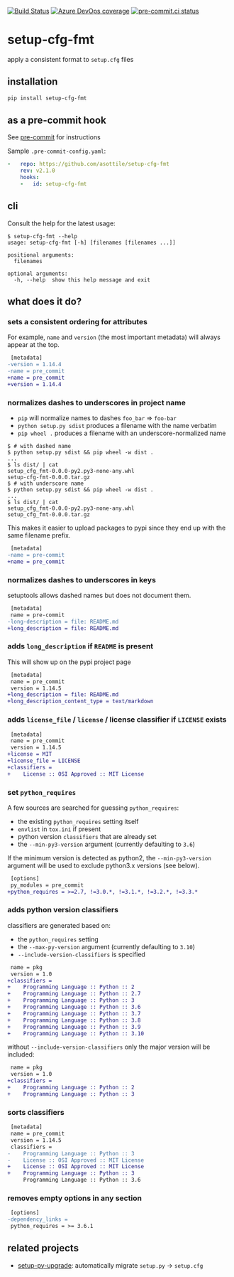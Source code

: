 [![Build Status](https://dev.azure.com/asottile/asottile/_apis/build/status/asottile.setup-cfg-fmt?branchName=main)](https://dev.azure.com/asottile/asottile/_build/latest?definitionId=51&branchName=main)
[![Azure DevOps coverage](https://img.shields.io/azure-devops/coverage/asottile/asottile/51/main.svg)](https://dev.azure.com/asottile/asottile/_build/latest?definitionId=51&branchName=main)
[![pre-commit.ci status](https://results.pre-commit.ci/badge/github/asottile/setup-cfg-fmt/main.svg)](https://results.pre-commit.ci/latest/github/asottile/setup-cfg-fmt/main)

setup-cfg-fmt
=============

apply a consistent format to `setup.cfg` files

## installation

```bash
pip install setup-cfg-fmt
```

## as a pre-commit hook

See [pre-commit](https://github.com/pre-commit/pre-commit) for instructions

Sample `.pre-commit-config.yaml`:

```yaml
-   repo: https://github.com/asottile/setup-cfg-fmt
    rev: v2.1.0
    hooks:
    -   id: setup-cfg-fmt
```

## cli

Consult the help for the latest usage:

```console
$ setup-cfg-fmt --help
usage: setup-cfg-fmt [-h] [filenames [filenames ...]]

positional arguments:
  filenames

optional arguments:
  -h, --help  show this help message and exit
```

## what does it do?

### sets a consistent ordering for attributes

For example, `name` and `version` (the most important metadata) will always
appear at the top.

```diff
 [metadata]
-version = 1.14.4
-name = pre_commit
+name = pre_commit
+version = 1.14.4
```

### normalizes dashes to underscores in project name

- `pip` will normalize names to dashes `foo_bar` => `foo-bar`
- `python setup.py sdist` produces a filename with the name verbatim
- `pip wheel .` produces a filename with an underscore-normalized name

```console
$ # with dashed name
$ python setup.py sdist && pip wheel -w dist .
...
$ ls dist/ | cat
setup_cfg_fmt-0.0.0-py2.py3-none-any.whl
setup-cfg-fmt-0.0.0.tar.gz
$ # with underscore name
$ python setup.py sdist && pip wheel -w dist .
...
$ ls dist/ | cat
setup_cfg_fmt-0.0.0-py2.py3-none-any.whl
setup_cfg_fmt-0.0.0.tar.gz
```

This makes it easier to upload packages to pypi since they end up with the
same filename prefix.

```diff
 [metadata]
-name = pre-commit
+name = pre_commit
```

### normalizes dashes to underscores in keys

setuptools allows dashed names but does not document them.

```diff
 [metadata]
 name = pre-commit
-long-description = file: README.md
+long_description = file: README.md
```

### adds `long_description` if `README` is present

This will show up on the pypi project page

```diff
 [metadata]
 name = pre_commit
 version = 1.14.5
+long_description = file: README.md
+long_description_content_type = text/markdown
```

### adds `license_file` / `license` / license classifier if `LICENSE` exists

```diff
 [metadata]
 name = pre_commit
 version = 1.14.5
+license = MIT
+license_file = LICENSE
+classifiers =
+    License :: OSI Approved :: MIT License
```

### set `python_requires`

A few sources are searched for guessing `python_requires`:

- the existing `python_requires` setting itself
- `envlist` in `tox.ini` if present
- python version `classifiers` that are already set
- the `--min-py3-version` argument (currently defaulting to `3.6`)

If the minimum version is detected as python2, the `--min-py3-version`
argument will be used to exclude python3.x versions (see below).

```diff
 [options]
 py_modules = pre_commit
+python_requires = >=2.7, !=3.0.*, !=3.1.*, !=3.2.*, !=3.3.*
```

### adds python version classifiers

classifiers are generated based on:

- the `python_requires` setting
- the `--max-py-version` argument (currently defaulting to `3.10`)
- `--include-version-classifiers` is specified

```diff
 name = pkg
 version = 1.0
+classifiers =
+    Programming Language :: Python :: 2
+    Programming Language :: Python :: 2.7
+    Programming Language :: Python :: 3
+    Programming Language :: Python :: 3.6
+    Programming Language :: Python :: 3.7
+    Programming Language :: Python :: 3.8
+    Programming Language :: Python :: 3.9
+    Programming Language :: Python :: 3.10
```

without `--include-version-classifiers` only the major version will be included:

```diff
 name = pkg
 version = 1.0
+classifiers =
+    Programming Language :: Python :: 2
+    Programming Language :: Python :: 3
```

### sorts classifiers

```diff
 [metadata]
 name = pre_commit
 version = 1.14.5
 classifiers =
-    Programming Language :: Python :: 3
-    License :: OSI Approved :: MIT License
+    License :: OSI Approved :: MIT License
+    Programming Language :: Python :: 3
     Programming Language :: Python :: 3.6
```

### removes empty options in any section

```diff
 [options]
-dependency_links =
 python_requires = >= 3.6.1
```

## related projects

- [setup-py-upgrade]: automatically migrate `setup.py` -> `setup.cfg`

[setup-py-upgrade]: https://github.com/asottile/setup-py-upgrade
